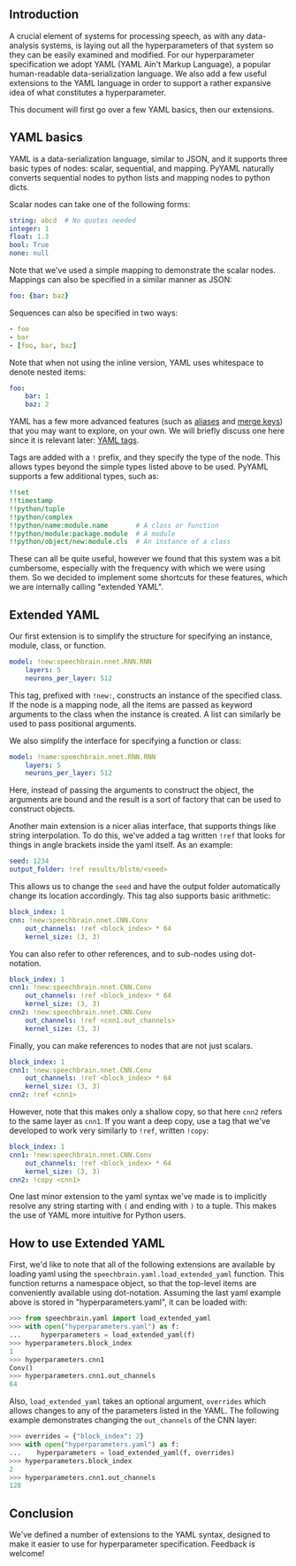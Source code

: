 Introduction
------------

A crucial element of systems for processing speech, as with any data-analysis
systems, is laying out all the hyperparameters of that system so they can be
easily examined and modified. For our hyperparameter specification we adopt
YAML (YAML Ain't Markup Language), a popular human-readable data-serialization
language. We also add a few useful extensions to the YAML language in order to
support a rather expansive idea of what constitutes a hyperparameter.

This document will first go over a few YAML basics, then our extensions.

YAML basics
-----------

YAML is a data-serialization language, similar to JSON, and it supports
three basic types of nodes: scalar, sequential, and mapping. PyYAML naturally
converts sequential nodes to python lists and mapping nodes to python dicts.

Scalar nodes can take one of the following forms:

```yaml
string: abcd  # No quotes needed
integer: 1
float: 1.3
bool: True
none: null
```

Note that we've used a simple mapping to demonstrate the scalar nodes. Mappings
can also be specified in a similar manner as JSON:

```yaml
foo: {bar: baz}
```

Sequences can also be specified in two ways:

```yaml
- foo
- bar
- [foo, bar, baz]
```

Note that when not using the inline version, YAML uses whitespace to denote
nested items:

```yaml
foo:
    bar: 1
    baz: 2
```

YAML has a few more advanced features (such as
[aliases](https://pyyaml.org/wiki/PyYAMLDocumentation#aliases) and
[merge keys](https://yaml.org/type/merge.html)) that you may want to explore,
on your own. We will briefly discuss one here since it is relevant later:
[YAML tags](https://pyyaml.org/wiki/PyYAMLDocumentation#tags).

Tags are added with a `!` prefix, and they specify the type of the node. This
allows types beyond the simple types listed above to be used. PyYAML supports a
few additional types, such as:

```yaml
!!set
!!timestamp
!!python/tuple
!!python/complex
!!python/name:module.name       # A class or function
!!python/module:package.module  # A module
!!python/object/new:module.cls  # An instance of a class
```

These can all be quite useful, however we found that this system was a bit
cumbersome, especially with the frequency with which we were using them. So
we decided to implement some shortcuts for these features, which we are
internally calling "extended YAML".

Extended YAML
-------------

Our first extension is to simplify the structure for specifying an instance,
module, class, or function.

```yaml
model: !new:speechbrain.nnet.RNN.RNN
    layers: 5
    neurons_per_layer: 512
```

This tag, prefixed with `!new:`, constructs an instance of the specified class.
If the node is a mapping node, all the items are passed as keyword arguments
to the class when the instance is created. A list can similarly be used to
pass positional arguments.

We also simplify the interface for specifying a function or class:

```yaml
model: !name:speechbrain.nnet.RNN.RNN
    layers: 5
    neurons_per_layer: 512
```

Here, instead of passing the arguments to construct the object, the arguments
are bound and the result is a sort of factory that can be used to construct
objects.

Another main extension is a nicer alias interface, that supports things like
string interpolation. To do this, we've added a tag written `!ref` that
looks for things in angle brackets inside the yaml itself. As an example:

```yaml
seed: 1234
output_folder: !ref results/blstm/<seed>
```

This allows us to change the `seed` and have the output folder automatically
change its location accordingly. This tag also supports basic arithmetic:

```yaml
block_index: 1
cnn: !new:speechbrain.nnet.CNN.Conv
    out_channels: !ref <block_index> * 64
    kernel_size: (3, 3)
```

You can also refer to other references, and to sub-nodes using dot-notation.

```yaml
block_index: 1
cnn1: !new:speechbrain.nnet.CNN.Conv
    out_channels: !ref <block_index> * 64
    kernel_size: (3, 3)
cnn2: !new:speechbrain.nnet.CNN.Conv
    out_channels: !ref <cnn1.out_channels>
    kernel_size: (3, 3)
```

Finally, you can make references to nodes that are not just scalars.

```yaml
block_index: 1
cnn1: !new:speechbrain.nnet.CNN.Conv
    out_channels: !ref <block_index> * 64
    kernel_size: (3, 3)
cnn2: !ref <cnn1>
```

However, note that this makes only a shallow copy, so that here `cnn2`
refers to the same layer as `cnn1`. If you want a deep copy, use a tag
that we've developed to work very similarly to `!ref`, written `!copy`:

```yaml
block_index: 1
cnn1: !new:speechbrain.nnet.CNN.Conv
    out_channels: !ref <block_index> * 64
    kernel_size: (3, 3)
cnn2: !copy <cnn1>
```

One last minor extension to the yaml syntax we've made is to implicitly
resolve any string starting with `(` and ending with `)` to a tuple.
This makes the use of YAML more intuitive for Python users.


How to use Extended YAML
------------------------

First, we'd like to note that all of the following extensions are available
by loading yaml using the `speechbrain.yaml.load_extended_yaml` function.
This function returns a namespace object, so that the top-level items
are conveniently available using dot-notation. Assuming the last yaml
example above is stored in "hyperparameters.yaml", it can be loaded with:

```python
>>> from speechbrain.yaml import load_extended_yaml
>>> with open("hyperparameters.yaml") as f:
...     hyperparameters = load_extended_yaml(f)
>>> hyperparameters.block_index
1
>>> hyperparameters.cnn1
Conv()
>>> hyperparameters.cnn1.out_channels
64
```

Also, `load_extended_yaml` takes an optional argument, `overrides`
which allows changes to any of the parameters listed in the YAML.
The following example demonstrates changing the `out_channels`
of the CNN layer:

```python
>>> overrides = {"block_index": 2}
>>> with open("hyperparameters.yaml") as f:
...    hyperparameters = load_extended_yaml(f, overrides)
>>> hyperparameters.block_index
2
>>> hyperparameters.cnn1.out_channels
128
```

Conclusion
----------

We've defined a number of extensions to the YAML syntax, designed to
make it easier to use for hyperparameter specification. Feedback is welcome!
